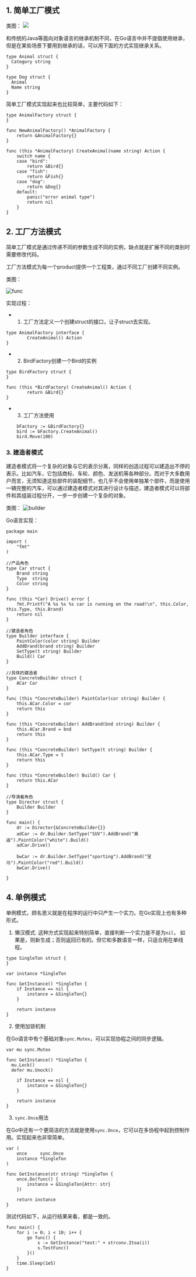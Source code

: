 ## 1. 简单工厂模式

类图：
![](http://img.blog.csdn.net/20170826202731964)

和传统的Java等面向对象语言的继承机制不同，在Go语言中并不提倡使用继承，但是在某些场景下要用到继承的话，可以用下面的方式实现继承关系。

```
type Animal struct {
  Category string
}

type Dog struct {
  Animal
  Name string
}
```
简单工厂模式实现起来也比较简单，主要代码如下：

```
type AnimalFactory struct {
}

func NewAnimalFactory() *AnimalFactory {
	return &AnimalFactory{}
}

func (this *AnimalFactory) CreateAnimal(name string) Action {
	switch name {
	case "bird":
		return &Bird{}
	case "fish":
		return &Fish{}
	case "dog":
		return &Dog{}
	default:
		panic("error animal type")
		return nil
	}
}
```

## 2. 工厂方法模式

简单工厂模式是通过传递不同的参数生成不同的实例，缺点就是扩展不同的类别时需要修改代码。

工厂方法模式为每一个product提供一个工程类，通过不同工厂创建不同实例。

类图：

![func](http://p0.qhimg.com/t0136c0b7b213d65023.gif)

实现过程：

- 1. 工厂方法定义一个创建struct的接口，让子struct去实现。

```
type AnimalFactory interface {
        CreateAnimal() Action
}

```

- 2. BirdFactory创建一个Bird的实例

```
type BirdFactory struct {
}

func (this *BirdFactory) CreateAnimal() Action {
        return &Bird{}
}

```

- 3. 工厂方法使用

```
    bFactory := &BirdFactory{}
    bird := bFactory.CreateAnimal()
    bird.Move(100)

```

### 3. 建造者模式

建造者模式将一个复杂的对象与它的表示分离，同样的创造过程可以建造出不停的表示。比如汽车，它包括商标、车轮、颜色、发送机等各种部分。而对于大多数用户而言，无须知道这些部件的装配细节，也几乎不会使用单独某个部件，而是使用一辆完整的汽车，可以通过建造者模式对其进行设计与描述，建造者模式可以将部件和其组装过程分开，一步一步创建一个复杂的对象。

类图：
![builder](http://img.blog.csdn.net/20170903163110850)

Go语言实现：

```
package main

import (
	"fmt"
)

//产品角色
type Car struct {
	Brand string
	Type  string
	Color string
}

func (this *Car) Drive() error {
	fmt.Printf("A %s %s %s car is running on the road!\n", this.Color, this.Type, this.Brand)
	return nil
}

//建造者角色
type Builder interface {
	PaintColor(color string) Builder
	AddBrand(brand string) Builder
	SetType(t string) Builder
	Build() Car
}

//具体的建造者
type ConcreteBuilder struct {
	ACar Car
}

func (this *ConcreteBuilder) PaintColor(cor string) Builder {
	this.ACar.Color = cor
	return this
}

func (this *ConcreteBuilder) AddBrand(bnd string) Builder {
	this.ACar.Brand = bnd
	return this
}

func (this *ConcreteBuilder) SetType(t string) Builder {
	this.ACar.Type = t
	return this
}

func (this *ConcreteBuilder) Build() Car {
	return this.ACar
}

//导演着角色
type Director struct {
	Builder Builder
}

func main() {
	dr := Director{&ConcreteBuilder{}}
	adCar := dr.Builder.SetType("SUV").AddBrand("奥迪").PaintColor("white").Build()
	adCar.Drive()

	bwCar := dr.Builder.SetType("sporting").AddBrand("宝马").PaintColor("red").Build()
	bwCar.Drive()

}
```

## 4. 单例模式

单例模式，顾名思义就是在程序的运行中只产生一个实力。在Go实现上也有多种形式。

1. 懒汉模式.
  这种方式实现起来特别简单，直接判断一个实力是不是为`nil`， 如果是，则新生成；否则返回已有的。但它和多数语言一样，只适合用在单线程。

```
type SingleTon struct {
}

var instance *SingleTon

func GetInstance() *SingleTon {
	if Instance == nil {
		instance = &SingleTon{}
	}

	return instance
}
```

2. 使用加锁机制

在Go语言中有个基础对象`sync.Mutex`，可以实现协程之间的同步逻辑。

```
var mu sync.Mutex

func GetInstance() *SingleTon {
  mu.Lock()
  defer mu.Unock()

	if Instance == nil {
		instance = &SingleTon{}
	}

	return instance
}
```

3. `sync.Once`用法

在Go中还有一个更简洁的方法就是使用`sync.Once`，它可以在多协程中起到控制作用。实现起来也非常简单。

```
var (
	once     sync.Once
	instance *SingleTon
)

func GetInstance(str string) *SingleTon {
	once.Do(func() {
		instance = &SingleTon{Attr: str}
	})

	return instance
}
```
测试代码如下，从运行结果来看，都是一致的。

```
func main() {
	for i := 0; i < 10; i++ {
		go func() {
			s := GetInstance("test:" + strconv.Itoa(i))
			s.TestFunc()
		}()
	}
	time.Sleep(1e5)
}

```
